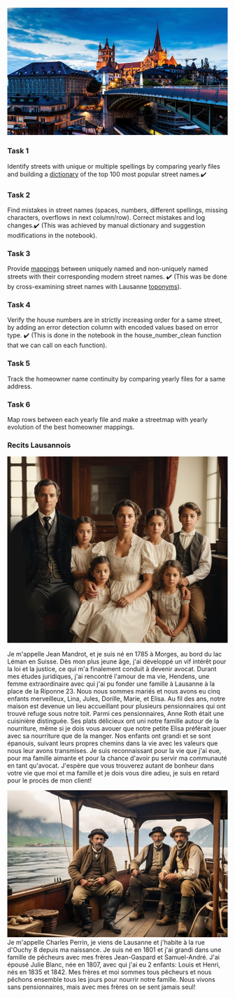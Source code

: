 ![Photo of Lausanne](/docs/assets/lausanne.jpg)

### Task 1
Identify streets with unique or multiple spellings by comparing yearly files and building a [dictionary](https://github.com/pmcintyr/pmcintyr.github.io/blob/main/dictionary.csv) of the top 100 most popular street names.✔️

### Task 2
Find mistakes in street names (spaces, numbers, different spellings, missing characters, overflows in next column/row).
Correct mistakes and log changes.✔️ (This was achieved by manual dictionary and suggestion modifications in the notebook).

### Task 3
Provide [mappings](https://github.com/pmcintyr/pmcintyr.github.io/blob/main/mappings.csv) between uniquely named and non-uniquely named streets with their corresponding modern street names. ✔️ (This was be done by cross-examining street names with Lausanne [toponyms](https://github.com/RPetitpierre/merian/blob/main/assets/data/toponyms.geojson)).

### Task 4
Verify the house numbers are in strictly increasing order for a same street, by adding an error detection column with encoded values based on error type. ✔️ (This is done in the notebook in the house_number_clean function that we can call on each function).

### Task 5
Track the homeowner name continuity by comparing yearly files for a same address.

### Task 6
Map rows between each yearly file and make a streetmap with yearly evolution of the best homeowner mappings.

### Recits Lausannois
![AI-generated Photo of Jean Mandrot's Family](/docs/assets/jean_mandrot.jpg)

Je m'appelle Jean Mandrot, et je suis né en 1785 à Morges, au bord du lac Léman en Suisse. 
Dès mon plus jeune âge, j'ai développé un vif intérêt pour la loi et la justice, ce qui m'a finalement conduit à devenir avocat.
Durant mes études juridiques, j'ai rencontré l'amour de ma vie, Hendens, une femme extraordinaire avec qui j'ai pu fonder une famille à Lausanne à la place de la Riponne 23. Nous nous sommes mariés et nous avons eu cinq enfants merveilleux, Lina, Jules, Dorille, Marie, et Elisa. Au fil des ans, notre maison est devenue un lieu accueillant pour plusieurs pensionnaires qui ont trouvé refuge sous notre toit. Parmi ces pensionnaires, Anne Roth était une cuisinière distinguée. Ses plats délicieux ont uni notre famille autour de la nourriture, même si je dois vous avouer que notre petite Elisa préférait jouer avec sa nourriture que de la manger. Nos enfants ont grandi et se sont épanouis, suivant leurs propres chemins dans la vie avec les valeurs que nous leur avons transmises. Je suis reconnaissant pour la vie que j'ai eue, pour ma famille aimante et pour la chance d'avoir pu servir ma communauté en tant qu'avocat. J'espère que vous trouverez autant de bonheur dans votre vie que moi et ma famille et je dois vous dire adieu, je suis en retard pour le procès de mon client!

![AI-generated Photo of Charles Perrin and brothers](/docs/assets/charles_perrin.jpg)
Je m'appelle Charles Perrin, je viens de Lausanne et j'habite à la rue d'Ouchy 8 depuis ma naissance.
Je suis né en 1801 et j'ai grandi dans une famille de pêcheurs avec mes frères Jean-Gaspard et Samuel-André.
J'ai épousé Julie Blanc, née en 1807, avec qui j'ai eu 2 enfants: Louis et Henri, nés en 1835 et 1842.
Mes frères et moi sommes tous pêcheurs et nous pêchons ensemble tous les jours pour nourrir notre famille.
Nous vivons sans pensionnaires, mais avec mes frères on se sent jamais seul!